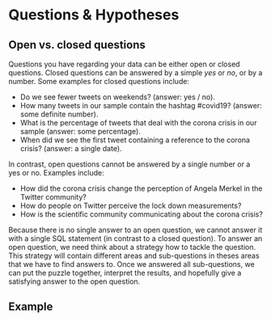 # Questions & Hypotheses

## Open vs. closed questions

Questions you have regarding your data can be either open or closed questions. Closed questions can be answered by a simple _yes_ or _no_, or by a number. Some examples for closed questions include:

* Do we see fewer tweets on weekends? \(answer: yes / no\).
* How many tweets in our sample contain the hashtag \#covid19? \(answer: some definite number\).
* What is the percentage of tweets that deal with the corona crisis in our sample \(answer: some percentage\).
* When did we see the first tweet containing a reference to the corona crisis? \(answer: a single date\).

In contrast, open questions cannot be answered by a single number or a yes or no. Examples include:

* How did the corona crisis change the perception of Angela Merkel in the Twitter community?
* How do people on Twitter perceive the lock down measurements?
* How is the scientific community communicating about the corona crisis?

Because there is no single answer to an open question, we cannot answer it with a single SQL statement \(in contrast to a closed question\). To answer an open question, we need think about a strategy how to tackle the question. This strategy will contain different areas and sub-questions in theses areas that we have to find answers to. Once we answered all sub-questions, we can put the puzzle together, interpret the results, and hopefully give a satisfying answer to the open question.

## Example





